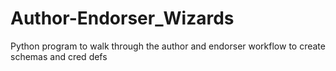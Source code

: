 # Author-Endorser_Wizards
Python program to walk through the author and endorser workflow to create schemas and cred defs
